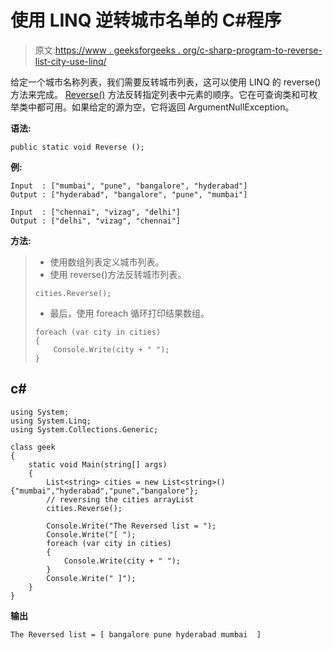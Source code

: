 # 使用 LINQ 逆转城市名单的 C#程序

> 原文:[https://www . geeksforgeeks . org/c-sharp-program-to-reverse-list-city-use-linq/](https://www.geeksforgeeks.org/c-sharp-program-to-reverse-the-list-of-cities-using-linq/)

给定一个城市名称列表，我们需要反转城市列表，这可以使用 LINQ 的 reverse()方法来完成。 [Reverse()](https://www.geeksforgeeks.org/linq-sorting-operator-reverse/) 方法反转指定列表中元素的顺序。它在可查询类和可枚举类中都可用。如果给定的源为空，它将返回 ArgumentNullException。

**语法:**

```
public static void Reverse ();
```

**例:**

```
Input  : ["mumbai", "pune", "bangalore", "hyderabad"]
Output : ["hyderabad", "bangalore", "pune", "mumbai"] 

Input  : ["chennai", "vizag", "delhi"]
Output : ["delhi", "vizag", "chennai"]
```

**方法:**

> *   使用数组列表定义城市列表。
> *   使用 reverse()方法反转城市列表。
> 
> ```
> cities.Reverse();
> ```
> 
> *   最后，使用 foreach 循环打印结果数组。
> 
> ```
> foreach (var city in cities)
> {
>     Console.Write(city + " ");
> }
> ```

## c#

```
using System;
using System.Linq;
using System.Collections.Generic;

class geek
{
    static void Main(string[] args)
    {
        List<string> cities = new List<string>() {"mumbai","hyderabad","pune","bangalore"};
        // reversing the cities arrayList
        cities.Reverse();

        Console.Write("The Reversed list = ");
        Console.Write("[ ");
        foreach (var city in cities)
        {
            Console.Write(city + " ");
        }
        Console.Write(" ]");
    }
}
```

**输出**

```
The Reversed list = [ bangalore pune hyderabad mumbai  ]
```